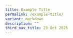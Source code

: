 ```yaml
---
title: Example Title
permalink: /example-title/
variant: markdown
description: ""
third_nav_title: 23 Oct 2025
---
```

